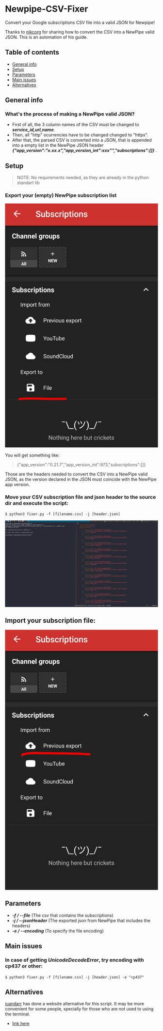 # Newpipe-CSV-Fixer

Convert your Google subscriptions CSV file into a valid JSON for Newpipe!

Thanks to [nikcorg](https://www.reddit.com/r/NewPipe/comments/oprw6d/google_takeouts_exporting_in_csv_format/h7qlevp?utm_source=share&utm_medium=web2x&context=3) for sharing how
to convert the CSV into a NewPipe valid JSON. This is an automation of his guide.

## Table of contents

* [General info](#general-info)
* [Setup](#setup)
* [Parameters](#parameters)
* [Main issues](#main-issues)
* [Alternatives](#alternatives)



## General info

### What's the process of making a NewPipe valid JSON?

- First of all, the 3 column names of the CSV must be changed to ***service_id,url,name***.
- Then, all "http" ocurrencies have to be changed changed to "https".
- After that, the parsed CSV is converted into a JSON, that is appended into a empty list
in the NewPipe JSON header ***{"app_version":"x.xx.x","app_version_int":xxx"","subscriptions":[]}*** .



## Setup


> NOTE: No requirements needed, as they are already in the python standart lib

### Export your (empty) NewPipe subscription list


![](images/export.png)


You will get something like:

> {"app_version":"0.21.7","app_version_int":973,"subscriptions":[]}

Those are the headers needed to convert the CSV into a NewPipe valid JSON, as the version declared 
in the JSON must coincide with the NewPipe app version.


### Move your CSV subscription file and json header to the source dir and execute the script:

`$ python3 fixer.py -f [filename.csv] -j [header.json]`


![](images/example.png)


## Import your subscription file:


![](images/import.png)


## Parameters

- ***-f / --file*** (The csv that contains the subscriptions)
- ***-j / --jsonHeader*** (The exported json from NewPipe that includes the headers)
- ***-e / --encoding*** (To specify the file encoding) 


## Main issues

### In case of getting ***UnicodeDecodeError***, try encoding with cp437 or other:
 
`$ python3 fixer.py -f [filename.csv] -j [header.json] -e "cp437"`

## Alternatives

[juandarr](https://github.com/juandarr) has done a website alternative for this script.
It may be more convenient for some people, specially for those who are not used to using the terminal.

 - [link here](https://juandarr.github.io/json-youtube-export/)

